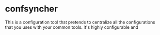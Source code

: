 # confsyncher
This is a configuration tool that pretends to centralize all the configurations that you uses with your common tools. It's highly configurable and  
